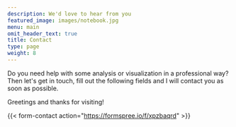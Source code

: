 ```yaml
---
description: We'd love to hear from you
featured_image: images/notebook.jpg
menu: main
omit_header_text: true
title: Contact
type: page
weight: 8
---
```



Do you need help with some analysis or visualization in a professional way? Then let's get in touch, fill out the following fields and I will contact you as soon as possible.

Greetings and thanks for visiting! 


{{< form-contact action="https://formspree.io/f/xpzbaqrd"  >}}

